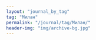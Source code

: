 ```yaml
---
layout: "journal_by_tag"
tag: "Милан"
permalink: "/journal/tag/Милан/"
header-img: "img/archive-bg.jpg"
---
```

